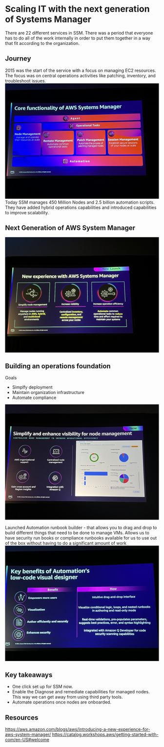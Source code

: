 # Scaling IT with the next generation of Systems Manager
There are 22 different services in SSM. There was a period that everyone has to do all of the work internally in order to put them together in a way that fit according to the organization.

## Journey
2015 was the start of the service with a focus on managing EC2 resources. The focus was on central operations activities like patching, inventory, and troubleshoot issues. 
![Journey](../photos/COP380/Journey.jpg)
Today SSM manages 450 Million Nodes and 2.5 billion automation scripts. They have added hybrid operations capabilities and introduced capabilities to improve scalability.

## Next Generation of AWS System Manager
![SSM New Capabilities](../photos/COP380/NewOverView.jpg)

## Building an operations foundation
Goals
- Simplfy deployment
- Maintain organization infrastructure
- Automate compliance

![SSM Node Management](../photos/COP380/NewSSM.jpg)

Launched Automation runbook builder - that allows you to drag and drop to build different things that need to be done to manage VMs. Allows us to have security run books or compliance runbooks available for us to use out of the box without having to do a significant amount of work 
![SSM Runbooks](../photos/COP380/AutoRunBookBuilder.jpg)

## Key takeaways
- One click set up for SSM now.
- Enable the Diagnose and remediate capabilities for managed nodes. This way we can get away from using third party tools.
- Automate operations once nodes are onboarded.

## Resources
https://aws.amazon.com/blogs/aws/introducing-a-new-experience-for-aws-system-manager/
https://catalog.workshops.aws/getting-started-with-com/en-US#welcome

